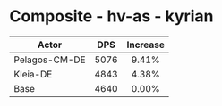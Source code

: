 # Composite - hv-as - kyrian
| Actor | DPS | Increase |
|---|:---:|:---:|
|Pelagos-CM-DE|5076|9.41%|
|Kleia-DE|4843|4.38%|
|Base|4640|0.00%|
